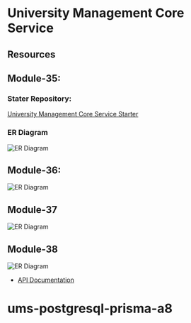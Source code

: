 # University Management Core Service

## Resources

## Module-35:
### Stater Repository: 
[University Management Core Service Starter](https://github.com/Apollo-Level2-Web-Dev/university-management-core-service-starter)

### ER Diagram
<img src="https://i.ibb.co/Ln2FttV/university-management-core-service-module-1.png" alt="ER Diagram"> </img>

## Module-36:
<img src="https://i.ibb.co/tJ4nt6T/Screenshot-2023-08-20-at-7-32-11-PM.png" alt="ER Diagram"> </img>

## Module-37
<img src="https://i.ibb.co/DV7Jwd8/university-management-core-service-Page-2-drawio.png" alt="ER Diagram"> </img>

## Module-38
<img src="https://i.ibb.co/B2JhHD3/module-38.png" alt="ER Diagram"> </img>


- [API Documentation](https://documenter.getpostman.com/view/26694209/2s9Xy5NrFU)


# ums-postgresql-prisma-a8
